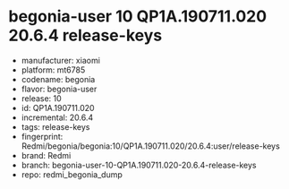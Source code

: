 # begonia-user 10 QP1A.190711.020 20.6.4 release-keys
- manufacturer: xiaomi
- platform: mt6785
- codename: begonia
- flavor: begonia-user
- release: 10
- id: QP1A.190711.020
- incremental: 20.6.4
- tags: release-keys
- fingerprint: Redmi/begonia/begonia:10/QP1A.190711.020/20.6.4:user/release-keys
- brand: Redmi
- branch: begonia-user-10-QP1A.190711.020-20.6.4-release-keys
- repo: redmi_begonia_dump
